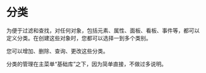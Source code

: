 # 分类

为便于过滤和查找，对任何对象，包括元素、属性、面板、看板、事件等，都可以定义分类。在创建这些对象时，您都可以选择一到多个类别。

您可以增加、删除、查询、更改这些分类。

分类的管理在主菜单“基础库”之下，因为简单直接，不做过多说明。
